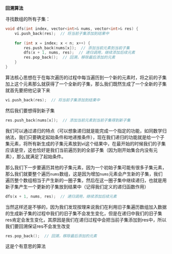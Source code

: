 **回溯算法**

寻找数组的所有子集：

```cpp
void dfs(int index, vector<int>& nums, vector<int>& res) {
    vi.push_back(res);  // 将当前子集添加到结果中
    
    for (int x = index; x < n; x++) {
        res.push_back(nums[x]);  // 添加当前元素到当前子集
        dfs(x + 1, nums, res);  // 递归调用，继续添加后续元素
        res.pop_back();  // 回溯，移除最后添加的元素
    }
}
```

算法核心思想在于在每次遍历的过程中每当遍历到一个新的元素时，将之前的子集加上这个元素那么就获得了一个全新的子集，那么我们既然生成了一个全新的子集就首先要把他记录下来

```cpp
vi.push_back(res);  // 将当前子集添加到结果中
```

然后我们要想得到新子集

```cpp
res.push_back(nums[x]);  // 添加当前元素到当前子集得到新子集
```

我们可以通过递归的特点（可以想象递归就是能完成一个指定的功能，如同数学归纳法，我们只要确定起始条件和地递推条件），现在我们递归的功能就是给一个子集元素，将所有新生成的子集元素放到vi这个结果中，在最开始的时候我们的子集应该是空，这也恰好是我们当前遍历到的全部子集（因为刚开始集合内没有元素），那么就满足了起始条件。

那么我们下一步要遍历其他的子集元素，因为一个初始子集可能有很多子集元素，那么我们就要整个遍历`nums`数组，这是因为增加`nums`元素会产生新的子集，我们遍历整个数组相当于产生新的一圈子集，然后在这一圈子集中继续递归，也就是用新子集产生一个更新的子集放到结果中（记得我们定义的递归函数作用）

```cpp
dfs(x + 1, nums, res);  // 递归调用，继续添加后续元素
```

当然这样还是不够的，因为我们发现按理来说我们在利用旧子集遍历数组加入数据的生成新子集的过程中我们的旧子集不会发生变化，但是在递归中我们的旧子集res肯定会发生变化，其原因是我们在递归过程中会把当前子集添加到res中，所以我们要回溯保证res不会发生改变

```cpp
res.pop_back();  // 回溯，移除最后添加的元素
```

这是个有意思的算法


